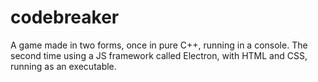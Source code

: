 # codebreaker
A game made in two forms, once in pure C++, running in a console. The second time using a JS framework called Electron, with HTML and CSS, running as an executable.